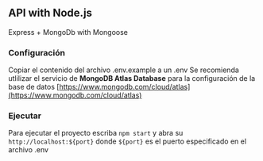 ## API with Node.js
Express + MongoDb with Mongoose

### Configuración
Copiar el contenido del archivo .env.example a un .env
Se recomienda utlilizar el servicio de **MongoDB Atlas Database** para la configuración de la base de datos [https://www.mongodb.com/cloud/atlas](https://www.mongodb.com/cloud/atlas)

### Ejecutar
Para ejecutar el proyecto escriba ``npm start`` y abra su ``http://localhost:${port}`` donde ``${port}`` es el puerto especificado en el archivo .env
